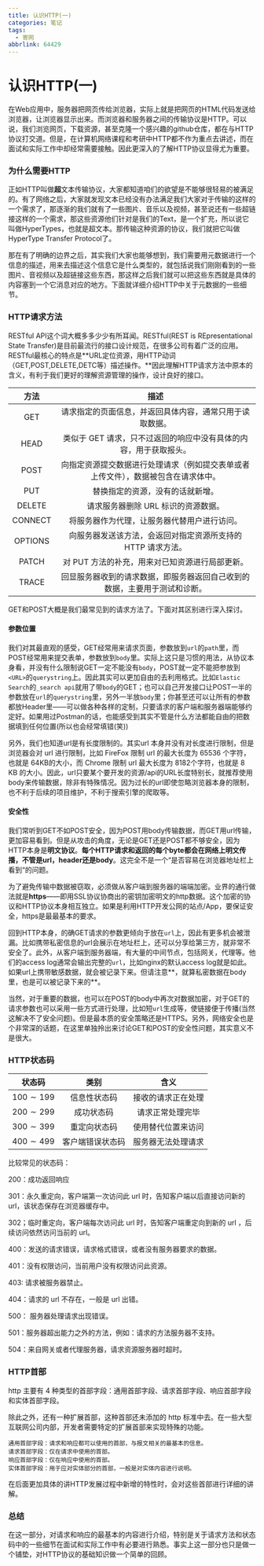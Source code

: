 ```yaml
---
title: 认识HTTP(一)
categories: 笔记
tags:
  - 寄网
abbrlink: 64429
---
```

# 认识HTTP(一)

在Web应用中，服务器把网页传给浏览器，实际上就是把网页的HTML代码发送给浏览器，让浏览器显示出来。而浏览器和服务器之间的传输协议是HTTP。可以说，我们浏览网页，下载资源，甚至克隆一个感兴趣的github仓库，都在与HTTP协议打交道。但是，在计算机网络课程和考研中HTTP都不作为重点去讲述，而在面试和实际工作中却经常需要接触。因此更深入的了解HTTP协议显得尤为重要。

### 为什么需要HTTP

正如HTTP叫做**超**文本传输协议，大家都知道咱们的欲望是不能够很轻易的被满足的。有了网络之后，大家就发现文本已经没有办法满足我们大家对于传输的这样的一个需求了，那逐渐的我们就有了一些图片、音乐以及视频，甚至说还有一些超链接这样的一个需求，那这些资源他们针对是我们的Text，是一个扩充，所以说它叫做HyperTypes，也就是超文本。那传输这种资源的协议，我们就把它叫做 HyperType Transfer Protocol了。

那在有了明确的边界之后，其实我们大家也能够想到，我们需要用元数据进行一个信息的描述，用来去描述这个信息它是什么类型的，就包括说我们刚刚看到的一些图片、音视频以及超链接这些东西，那这样之后我们就可以把这些东西就是具体的内容塞到一个它消息对应的地方。下面就详细介绍HTTP中关于元数据的一些细节。

### HTTP请求方法

RESTful API这个词大概多多少少有所耳闻。RESTful(REST is REpresentational State Transfer)是目前最流行的接口设计规范，在很多公司有着广泛的应用。RESTful最核心的特点是**URL定位资源，用HTTP动词（GET,POST,DELETE,DETC等）描述操作。**因此理解HTTP请求方法中原本的含义，有利于我们更好的理解资源管理的操作，设计良好的接口。

|  方法   |                             描述                             |
| :-----: | :----------------------------------------------------------: |
|   GET   |   请求指定的页面信息，并返回具体内容，通常只用于读取数据。   |
|  HEAD   | 类似于 GET 请求，只不过返回的响应中没有具体的内容，用于获取报头。 |
|  POST   | 向指定资源提交数据进行处理请求（例如提交表单或者上传文件），数据被包含在请求体中。 |
|   PUT   |               替换指定的资源，没有的话就新增。               |
| DELETE  |             请求服务器删除 URL 标识的资源数据。              |
| CONNECT |         将服务器作为代理，让服务器代替用户进行访问。         |
| OPTIONS | 向服务器发送该方法，会返回对指定资源所支持的 HTTP 请求方法。 |
|  PATCH  |       对 PUT 方法的补充，用来对已知资源进行局部更新。        |
|  TRACE  | 回显服务器收到的请求数据，即服务器返回自己收到的数据，主要用于测试和诊断。 |

GET和POST大概是我们最常见到的请求方法了。下面对其区别进行深入探讨。

#### 参数位置

我们对其最直观的感受，GET经常用来请求页面，参数放到`url`的`path`里，而POST经常用来提交表单，参数放到`body`里。实际上这只是习惯的用法，从协议本身看，并没有什么限制说GET一定不能没有`body`，POST就一定不能把参放到`<URL>`的`querystring`上。因此其实可以更加自由的去利用格式。比如`Elastic Search`的`_search api`就用了带`body`的GET；也可以自己开发接口让POST一半的参数放在`url`的`querystring`里，另外一半放`body`里；你甚至还可以让所有的参数都放Header里——可以做各种各样的定制，只要请求的客户端和服务器端能够约定好。如果用过Postman的话，也能感受到其实不管是什么方法都能自由的把数据填到任何位置(所以也会经常填错(笑))

另外，我们也知道url是有长度限制的。其实url 本身并没有对长度进行限制，但是浏览器会对 url 进行限制，比如 FireFox 限制 url 的最大长度为 65536 个字符，也就是 64KB的大小，而 Chrome 限制 url 最大长度为 8182个字符，也就是 8 KB 的大小。因此，url只要某个要开发的资源/api的URL长度特别长，就推荐使用body来传输数据，除非有特殊情况。因为过长的url即使忽略浏览器本身的限制，也不利于后续的项目维护，不利于搜索引擎的爬取等。

#### 安全性

我们常听到GET不如POST安全，因为POST用body传输数据，而GET用url传输，更加容易看到。但是从攻击的角度，无论是GET还是POST都不够安全，因为HTTP本身是**明文协议**。**每个HTTP请求和返回的每个byte都会在网络上明文传播，不管是url，header还是body**。这完全不是一个“是否容易在浏览器地址栏上看到“的问题。

为了避免传输中数据被窃取，必须做从客户端到服务器的端端加密。业界的通行做法就是**https**——即用SSL协议协商出的密钥加密明文的http数据。这个加密的协议和HTTP协议本身相互独立。如果是利用HTTP开发公网的站点/App，要保证安全，https是最最基本的要求。

回到HTTP本身，的确GET请求的参数更倾向于放在`url`上，因此有更多机会被泄漏。比如携带私密信息的url会展示在地址栏上，还可以分享给第三方，就非常不安全了。此外，从客户端到服务器端，有大量的中间节点，包括网关，代理等。他们的access log通常会输出完整的`url`，比如nginx的默认access log就是如此。如果url上携带敏感数据，就会被记录下来。但请注意**，就算私密数据在body里，也是可以被记录下来的**。

当然，对于重要的数据，也可以在POST的body中再次对数据加密，对于GET的请求参数也可以采用一些方式进行处理，比如短`url`生成等，使链接便于传播(当然这解决不了安全问题)。但是最本质的安全策略还是HTTPS。另外，网络安全也是个非常深的话题，在这里单独拎出来讨论GET和POST的安全性问题，其实意义不是很大。

### HTTP状态码

|     状态码     |       类别       |        含义        |
| :------------: | :--------------: | :----------------: |
| $100 \sim 199$ |   信息性状态码   | 接收的请求正在处理 |
| $200 \sim 299$ |    成功状态码    |  请求正常处理完毕  |
| $300 \sim 399$ |   重定向状态码   | 使用替代位置来访问 |
| $400 \sim 499$ | 客户端错误状态码 | 服务器无法处理请求 |

比较常见的状态码：

200：成功返回响应

301：永久重定向，客户端第一次访问此 url 时，告知客户端以后直接访问新的 url，该状态保存在浏览器缓存中。

302；临时重定向，客户端每次访问此 url 时，告知客户端重定向到新的 url ，后续访问依然访问当前的 url。

400：发送的请求错误，请求格式错误，或者没有服务器要求的数据。

401：没有权限访问，当前用户没有权限访问此资源。

403: 请求被服务器禁止。

404：请求的 url 不存在，一般是 url 出错。

500： 服务器处理请求出现错误。

501：服务器超出能力之外的方法，例如：请求的方法服务器不支持。

504：来自网关或者代理服务器，请求资源服务器时超时。

### HTTP首部

http 主要有 4 种类型的首部字段：通用首部字段、请求首部字段、响应首部字段和实体首部字段。

除此之外，还有一种扩展首部，这种首部还未添加的 http 标准中去。在一些大型互联网公司内部，开发者需要特定的扩展首部来实现特殊的功能。

    通用首部字段：请求和响应都可以使用的首部，与报文相关的最基本的信息。
    请求首部字段：仅在请求中使用的首部。
    响应首部字段：仅在响应中使用的首部。
    实体首部字段：用于应对实体部分的首部，一般是对实体内容进行说明。

在后面更加具体的讲HTTP发展过程中新增的特性时，会对这些首部进行详细的讲解。

### 总结

在这一部分，对请求和响应的最基本的内容进行介绍，特别是关于请求方法和状态码中的一些细节在面试和实际工作中有必要进行熟悉。事实上这一部分也只是做一个铺垫，对HTTP协议的基础知识做一个简单的回顾。